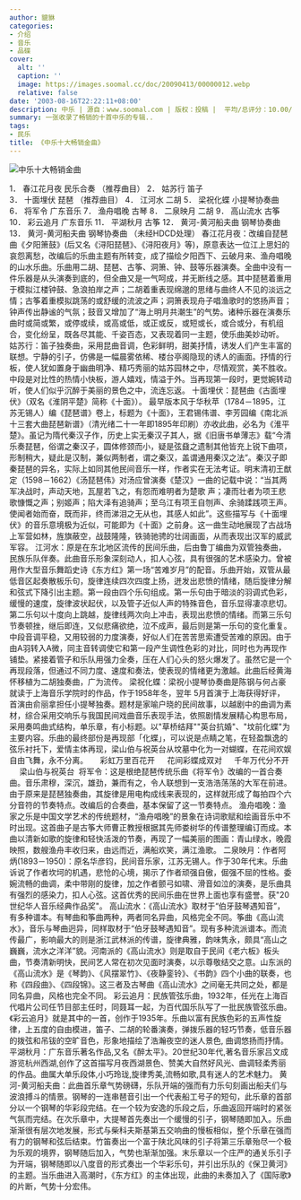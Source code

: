 ```yaml
---
author: 貔貅
categories:
- 介绍
- 音乐
- 品碟
cover:
  alt: ''
  caption: ''
  image: https://images.soomal.cc/doc/20090413/00000012.webp
  relative: false
date: '2003-08-16T22:22:11+08:00'
description: 中乐 | 源自：www.soomal.com | 版权：投稿 |  平均/总评分：10.00/10
summary: 一张收录了畅销的十首中乐的专辑..
tags:
- 民乐
title: 《中乐十大畅销金曲》
---
```


![中乐十大畅销金曲](https://images.soomal.cc/doc/20090413/00000012.webp)



1． 春江花月夜 民乐合奏 （推荐曲目）
  2． 姑苏行 笛子  
 3． 十面埋伏 琵琶 （推荐曲目）
  4． 江河水 二胡 
  5． 梁祝化蝶 小提琴协奏曲 
  6． 将军令 广东音乐 
  7． 渔舟唱晚 古琴 
  8． 二泉映月 二胡 
  9． 高山流水 古筝 
  10． 彩云追月 广东音乐 
 11． 平湖秋月 古筝 
   12． 黄河-黄河船夫曲 钢琴协奏曲 
  13． 黄河-黄河船夫曲 钢琴协奏曲 （未经HDCD处理） 春江花月夜：改编自琵琶曲《夕阳箫鼓》(后又名《浔阳琵琶》、《浔阳夜月》等)，原意表达一位江上思妇的哀怨离愁，改编后的乐曲主题有所转变，成了描绘夕阳西下、云破月来、渔舟唱晚的山水乐曲。乐曲用二胡、琵琶、古筝、洞箫、钟、鼓等乐器演奏。全曲中没有一件乐器是从头演奏到底的，但全曲又是一气呵成，并无断线之感。其中琵琶着重用于模拟江楼钟鼓、急浪拍岸之声；二胡着重表现绵邈的思绪与曲终人不见的淡远之情；古筝着重模拟跳荡的或舒缓的流波之声；洞箫表现舟子唱渔歌时的悠扬声音；钟声传出静谧的气氛；鼓音又增加了“海上明月共潮生”的气势。诸种乐器在演奏乐曲时或简或繁，或停或续，或高或低，或正或反，或短或长，或合或分，有机组合，变化纷呈，既各尽其能、千姿百态，又表现着同一主题，使乐曲美妙动听。 
姑苏行：笛子独奏曲，采用昆曲音调，色彩鲜明，甜美抒情，诱发人们产生丰富的联想。宁静的引子，仿佛是一幅晨雾依稀、楼台亭阁隐现的诱人的画面。抒情的行板，使人犹如置身于幽曲明净、精巧秀丽的姑苏园林之中，尽情观赏，美不胜收。中段是对比性的热情小快板，游人嬉戏，情溢于外。当再现第一段时，更觉婉转动听，使人们似乎沉醉于美丽的景色之中，流连忘返。 十面埋伏：琵琶曲《古面埋伏》（双名《淮阴平楚》简称《十面》）。 最早版本风于华秋苹（1784－1895，江苏无锡人）编《琵琶谱》卷上，标题为《十面》，王君锡伟谱、李芳园编《南北派十三套大曲琵琶新谱》（清光绪二十一年即1895年印刷）亦收此曲，必名为《淮平楚》。虽记为隋代秦汉子作，历史上实无秦汉子其人，据《旧唐书单薄志》载“今清乐奏琵琶，俗谓之秦汉子，圆体修颈而小，疑是弦鼗之遗制其他皆充上锐下曲项，形制稍大，疑此是汉制，兼似两制者，谓之秦汉，盖谓通用秦汉之法”。秦汉子即秦琵琶的异名，实际上如同其他民间音乐一样，作者实在无法考证。明末清初王猷定（1598－1662）《汤琵琶伟》对汤应曾演奏《楚汉》一曲的记载中说：“当其两军决战时，声动天地，瓦屋若飞之，有怨而难明者为楚歌 声；凄而壮者为项王悲歌慷慨之声；别姬声；陷大泽有追骑声；至乌江有项王自刎声、余骑蹂践项王声。使闻者始而奋，既而非，终而涕泪之无从也，其感人如此”。这些描写与《十面埋伏》的音乐意境极为近似，可能即为《十面》之前身。这一曲生动地展现了古战场上军营如林，旌旗蔽空，战鼓隆隆，铁骑驰骋的壮阔画面，从而表现出汉军的威武军容。 江河水：原是在东北地区流传的民间乐曲，后由鲁丁编曲为双管独奏曲，民族乐队伴奏。此曲音乐形象深刻动人，扣人心弦，具有很强的艺术感染力。曾被用作大型音乐舞蹈史诗《东方红》第一场“苦难岁月”的配音。乐曲开始，双管从最低音区起奏散板乐句，旋律连续四次四度上扬，迸发出悲愤的情绪，随后旋律分解和弦式下降引出主题。第一段由四个乐句组成。第一乐句由于暗淡的羽调式色彩，缓慢的速度，旋律波状起伏，以及管子近似人声的特殊音色，音乐显得凄凉悲切。第二乐句以十度向上跳越，旋律线两次向上冲击，表现出悲愤的情绪。而第三乐句节奏顿挫，继后即连，又似悲痛欲绝，泣不成声，最后则是第一乐句的变化重复。中段音调平稳，又用较弱的力度演奏，好似人们在苦苦思索遭受苦难的原因。由于由A羽转入A微，同主音转调使它和第一段产生调性色彩的对比，同时也为再现作铺垫。紧接着管子和乐队用强力全奏，压在人们心头的怒火爆发了。虽然它是一个再现段落，但通过不同力度、速度和奏法，使表现的情绪更为激越。此曲后经黄海怀移植为二胡独奏曲，广为流传。 梁祝化蝶：梁祝小提琴协奏曲是陈钢与何占豪就读于上海音乐学院时的作品，作于1958年冬，翌年 5月首演于上海获得好评，首演由俞丽拿担任小提琴独奏。题材是家喻户晓的民间故事，以越剧中的曲调为素材，综合采用交响乐与我国民间戏曲音乐表现手法，依照剧情发展精心构思布局，采用奏鸣曲式结构，单乐章，有小标题。以"草桥结拜""英台抗婚"、"坟前化蝶"为主要内容。乐曲的最终部份是再现部「化蝶」，可以说是点睛之笔，在轻盈飘逸的弦乐衬托下，爱情主体再现，梁山伯与祝英台从坟墓中化为一对蝴蝶，在花间欢娱自由飞舞，永不分离。  　彩虹万里百花开
 　花间彩蝶成双对
 　千年万代分不开
 　梁山伯与祝英台  将军令：这是根绝琵琶传统乐曲《将军令》改编的一首合奏曲。音乐肃穆，深沉，雄劲，兼而有之，令人联想到一支浩浩荡荡的大军在前进。由于原来是琵琶独奏曲，其旋律是用电构成线来表现的，这样就形成了每拍四个六分音符的节奏特点。改编后的合奏曲，基本保留了这一节奏特点。 渔舟唱晚：渔家之乐是中国文学艺术的传统题材，“渔舟唱晚”的景象在诗词歌赋和绘画音乐中不时出现。这首曲子是古筝大师曹正教授根据其先师娄树华的传谱整理编订而成。本曲以清新如歌的旋律和轻快活泼的节奏，再现了一幅美丽的图画：青山绿水，晚霞映照，数艘渔舟丰收归来，由远而近，满船欢笑，满江渔歌。 二泉映月：作者阿炳(1893－1950)：原名华彦钧，民间音乐家，江苏无锡人。作于30年代末。乐曲诉说了作者坎坷的机遇，悲怆的心境，揭示了作者顽强自傲，倔强不屈的性格。委婉流畅的曲调，柔中带刚的旋律，加之作者颤弓如啸、滑音如泣的演奏，是乐曲具有强烈的感染力，扣人心弦。这首优秀的民间乐曲在世界上面也享有盛誉。获"20世纪华人音乐经典作品奖"。 高山流水：《高山流水》取材于“伯牙鼓琴遇知音”，有多种谱本。有琴曲和筝曲两种，两者同名异曲，风格完全不同。筝曲《高山流水》，音乐与琴曲迥异，同样取材于“伯牙鼓琴遇知音”。现有多种流派谱本。而流传最广，影响最大的则是浙江武林派的传谱，旋律典雅，韵味隽永，颇具“高山之巍巍，流水之洋洋”貌。河南派的《高山流水》则是取自于民间《老六板》板头曲，节奏清新明快，民间艺人常在初次见面时演奏，以示尊敬结交之意。山东派的《高山流水》是《琴韵》、《风摆翠竹》、《夜静銮铃》、《书韵》四个小曲的联奏，也称《四段曲》、《四段锦》。这三者及古琴曲《高山流水》之间毫无共同之处，都是同名异曲，风格也完全不同。 彩云追月：民族管弦乐曲，1932年，任光在上海百代唱片公司任节目部主任时，同聂耳一起，为百代国乐队写了一批民族管弦乐曲。《彩云追月》就是其中的一首，创作于1935年。乐曲以富有民族色彩的五声性旋律，上五度的自由模进，笛子、二胡的轮番演奏，弹拨乐器的轻巧节奏，低音乐器的拨弦和吊钹的空旷音色，形象地描绘了浩瀚夜空的迷人景色, 曲调悠扬而抒情。 平湖秋月：广东音乐著名作品,又名《醉太平》。20世纪30年代,著名音乐家吕文成游览杭州西湖,创作了这首描写月夜西湖景色、赞美大自然好风光、曲调轻柔秀丽的作品。曲属大单乐段体,小巧玲珑,旋律秀美,流畅如歌,具有迷人的艺术魅力。 黄河-黄河船夫曲：此曲首乐章气势磅礴，乐队开端的强而有力乐句刻画出船夫们与波浪搏斗的情景。钢琴的一连串琶音引出一个代表船工号子的短句，此乐章的首部分以一个钢琴的华彩段完结。在一个较为安逸的乐段之后，乐曲返回开端时的紧张气氛而完结。在次乐章中，大提琴首先奏出一个缓慢的引子，钢琴随即加入。乐曲渐渐很有层次地发展，形式与柴科夫斯基第五交响曲的慢板相似，整个乐章在强而有力的钢琴和弦后结束。竹笛奏出一个富于陕北风味的引子将第三乐章殆尽一个极为乐观的境界，钢琴随后加入，气势也渐渐加强。末乐章以一个庄严的通关乐引子为开端，钢琴随即以八度音的形式奏出一个华彩乐句，并引出乐队的《保卫黄河》的主题。当乐曲进入高潮时，《东方红》的主体出现，此曲的未奏加入了《国际歌》的片断，气势十分宏伟。
